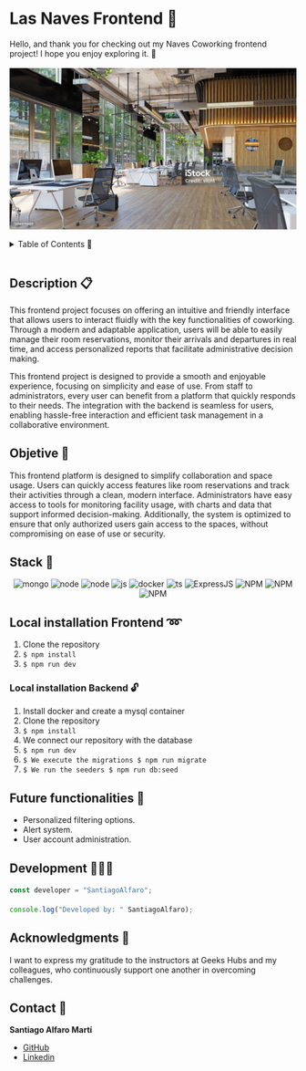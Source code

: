 # Las Naves Frontend 🌱

Hello, and thank you for checking out my Naves Coworking frontend project! I hope you enjoy exploring it. 🚀
<br><br>
<img width="800" alt="LasNaves" src="img/readme1.jpg">
</a>

<details>
  <summary>Table of Contents 📁</summary>
  <ol>
 <li><a href="#description">Description</a></li>
    <li><a href="#objetive">Objetive</a></li>
    <li><a href="#stack">Stack</a></li>
    <li><a href="#local-installation">Local installation</a></li>
    <li><a href="#future-functionalities️">Future functionalities</a></li>
    <li><a href="#development">Development</a></li>
    <li><a href="#acknowledgments">Acknowledgments</a></li>
    <li><a href="#contact">Contact</a></li>
  </ol>
</details>
<br>

## Description 📋

This frontend project focuses on offering an intuitive and friendly interface that allows users to interact fluidly with the key functionalities of coworking. Through a modern and adaptable application, users will be able to easily manage their room reservations, monitor their arrivals and departures in real time, and access personalized reports that facilitate administrative decision making.

This frontend project is designed to provide a smooth and enjoyable experience, focusing on simplicity and ease of use. From staff to administrators, every user can benefit from a platform that quickly responds to their needs. The integration with the backend is seamless for users, enabling hassle-free interaction and efficient task management in a collaborative environment.

## Objetive 🚩

This frontend platform is designed to simplify collaboration and space usage. Users can quickly access features like room reservations and track their activities through a clean, modern interface. Administrators have easy access to tools for monitoring facility usage, with charts and data that support informed decision-making. Additionally, the system is optimized to ensure that only authorized users gain access to the spaces, without compromising on ease of use or security.

## Stack 🔧
<div align="center">
<a>
    <img src= "https://img.shields.io/badge/React-20232A?style=for-the-badge&logo=react&logoColor=61DAFB" alt="mongo" />
</a>
<a>
    <img src= "https://img.shields.io/badge/css-1D7CF2?style=for-the-badge&logo=css3&logoColor=white" alt="node" />
</a>
<a>
    <img src= "https://img.shields.io/badge/HTML5-FF6C37?style=for-the-badge&logo=HTML5&logoColor=white"alt="node" />
</a>
<a>
    <img src= "https://img.shields.io/badge/javascipt-EFD81D?style=for-the-badge&logo=javascript&logoColor=black" alt="js" />
</a>
<a>
<img src="https://img.shields.io/badge/Docker-2496ED?style=for-the-badge&logo=docker&logoColor=white" alt="docker" />
</a>
<a>
    <img src="https://img.shields.io/badge/Bootstrap-563D7C?style=for-the-badge&logo=bootstrap&logoColor=white" alt="ts" />
</a>
<a>
    <img src="https://img.shields.io/badge/Express%20js-000000?style=for-the-badge&logo=express&logoColor=white" alt="ExpressJS" alt="ts" />
</a>
<a>
    <img src="https://img.shields.io/badge/npm-CB3837?style=for-the-badge&logo=npm&logoColor=white" alt="NPM" alt="ts" />
</a>
<a>
    <img src="https://img.shields.io/badge/JWT-000000?style=for-the-badge&logo=JSON%20web%20tokens&logoColor=white" alt="NPM" alt="ts" />
</a>
<a>
    <img src="https://img.shields.io/badge/node.js-026E00?style=for-the-badge&logo=node.js&logoColor=white" alt="NPM" alt="ts" />
</a>
</div>


## Local installation Frontend ➿

1. Clone the repository
2. ``` $ npm install  ```
3. ``` $ npm run dev ```

### Local installation Backend 🔓

1. Install docker and create a mysql container
1. Clone the repository
2.  ``` $ npm install  ```
3. We connect our repository with the database
4. ``` $ npm run dev ``` 
5. ``` $ We execute the migrations $ npm run migrate ``` 
6. ``` $ We run the seeders $ npm run db:seed ``` 

## Future functionalities 🔮
- Personalized filtering options.
- Alert system.
- User account administration.

## Development 👨🏻‍💻

```js
const developer = "SantiagoAlfaro";

console.log("Developed by: " SantiagoAlfaro);
```

## Acknowledgments 🤘

I want to express my gratitude to the instructors at Geeks Hubs and my colleagues, who continuously support one another in overcoming challenges.


## Contact 📣
**Santiago Alfaro Martí**
  - [GitHub](https://github.com/SantiagoAlfaroMarti)
  - [Linkedin](https://www.linkedin.com/feed/)